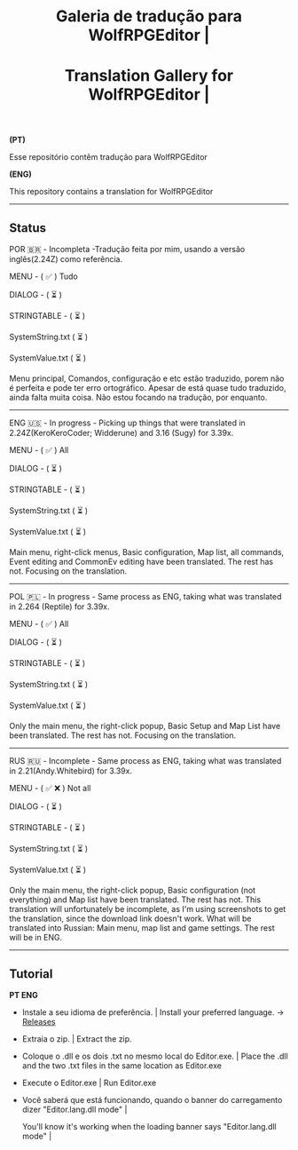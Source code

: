 <header>



# Galeria de tradução para WolfRPGEditor |
# Translation Gallery for WolfRPGEditor  | 


</header>


**(PT)**

Esse repositório contêm tradução para WolfRPGEditor


**(ENG)**

This repository contains a translation for WolfRPGEditor

---

## Status 

POR 🇧🇷 - Incompleta -Tradução feita por mim, usando a versão inglês(2.24Z) como referência.

MENU - ( :white_check_mark: ) Tudo

DIALOG - ( ⏳ )

STRINGTABLE - ( ⏳ )

SystemString.txt ( ⏳ )

SystemValue.txt ( ⏳ )

Menu principal, Comandos, configuração e etc estão traduzido, porem não é perfeita e pode ter erro ortográfico. Apesar de está quase tudo traduzido, ainda falta muita coisa.
Não estou focando na tradução, por enquanto.

---

ENG 🇺🇸 - In progress - Picking up things that were translated in 2.24Z(KeroKeroCoder; Widderune) and 3.16 (Sugy) for 3.39x.

MENU - ( :white_check_mark: ) All

DIALOG - ( ⏳ )

STRINGTABLE - ( ⏳ )

SystemString.txt ( ⏳ )

SystemValue.txt ( ⏳ )

Main menu, right-click menus, Basic configuration, Map list, all commands, Event editing and CommonEv editing have been translated. The rest has not. Focusing on the translation.

---

POL 🇵🇱 - In progress - Same process as ENG, taking what was translated in 2.264 (Reptile) for 3.39x.

MENU - ( :white_check_mark: ) All

DIALOG - ( ⏳ )

STRINGTABLE - ( ⏳ )

SystemString.txt ( ⏳ )

SystemValue.txt ( ⏳ )

Only the main menu, the right-click popup, Basic Setup and Map List have been translated. The rest has not.
Focusing on the translation.

---

RUS 🇷🇺 - Incomplete - Same process as ENG, taking what was translated in 2.21(Andy.Whitebird) for 3.39x.


MENU - ( :white_check_mark: :x: ) Not all

DIALOG - ( ⏳ )

STRINGTABLE - ( ⏳ )

SystemString.txt ( ⏳ )

SystemValue.txt ( ⏳ )

Only the main menu, the right-click popup, Basic configuration (not everything) and Map list have been translated. The rest has not.
This translation will unfortunately be incomplete, as I'm using screenshots to get the translation, since the download link doesn't work.
What will be translated into Russian: Main menu, map list and game settings. The rest will be in ENG.

---

## Tutorial

**PT ENG**

* Instale a seu idioma de preferência. | Install your preferred language. -> [Releases](https://github.com/WoditorTrans2000/WoditorTranslationGallery/releases)



* Extraia o zip. | Extract the zip.

* Coloque o .dll e os dois .txt no mesmo local do Editor.exe. | Place the .dll and the two .txt files in the same location as Editor.exe



* Execute o Editor.exe | Run Editor.exe

* Você saberá que está funcionando, quando o banner do carregamento dizer "Editor.lang.dll mode" |

  You'll know it's working when the loading banner says "Editor.lang.dll mode" |
